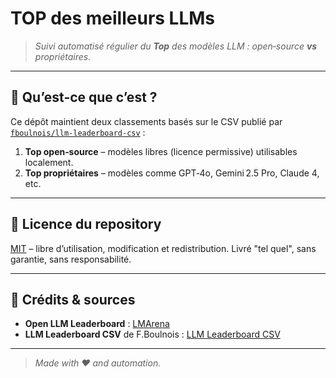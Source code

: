 # TOP des meilleurs LLMs

> _Suivi automatisé régulier du **Top** des modèles LLM : open‑source **vs** propriétaires._  

---

## 🚀 Qu’est‑ce que c’est ?
Ce dépôt maintient deux classements basés sur le CSV publié par [`fboulnois/llm-leaderboard-csv`](https://github.com/fboulnois/llm-leaderboard-csv) :

1. **Top open‑source** – modèles libres (licence permissive) utilisables localement.
2. **Top propriétaires** – modèles comme GPT‑4o, Gemini 2.5 Pro, Claude 4, etc.

---

## 📜 Licence du repository

[MIT](LICENSE) – libre d’utilisation, modification et redistribution. Livré "tel quel", sans garantie, sans responsabilité.

---

## 🙏 Crédits & sources

* **Open LLM Leaderboard** : [LMArena](https://lmarena.ai/leaderboard)
* **LLM Leaderboard CSV** de F.Boulnois : [LLM Leaderboard CSV](https://github.com/fboulnois/llm-leaderboard-csv)

---

> *Made with ♥ and automation.*
